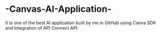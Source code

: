 # -Canvas-AI-Application-
It is one of the best AI application built by me in GitHub using Canva SDK and Integration of API Connect API.
